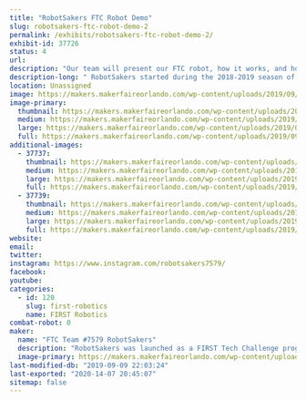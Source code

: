 ```yaml
---
title: "RobotSakers FTC Robot Demo"
slug: robotsakers-ftc-robot-demo-2
permalink: /exhibits/robotsakers-ftc-robot-demo-2/
exhibit-id: 37726
status: 4
url: 
description: "Our team will present our FTC robot, how it works, and how you can get involved in FIRST to work with your own team and build a robot."
description-long: " RobotSakers started during the 2018-2019 season of the FIRST Tech Challenge and developed a robot to compete in the year's game, Rover Ruckus. After experiencing our first season and learning the ropes of robotics, our dedication to spreading STEM has skyrocketed and we want to extend our mission to Maker Faire by demoing our robot. Our exhibit will showcase our bot, how we built it, and how you can get involved in FIRST."
location: Unassigned
image: https://makers.makerfaireorlando.com/wp-content/uploads/2019/09/team-picture-2.jpg
image-primary:
  thumbnail: https://makers.makerfaireorlando.com/wp-content/uploads/2019/09/team-picture-2-150x150.jpg
  medium: https://makers.makerfaireorlando.com/wp-content/uploads/2019/09/team-picture-2-300x209.jpg
  large: https://makers.makerfaireorlando.com/wp-content/uploads/2019/09/team-picture-2.jpg
  full: https://makers.makerfaireorlando.com/wp-content/uploads/2019/09/team-picture-2.jpg
additional-images:
  - 37737:
    thumbnail: https://makers.makerfaireorlando.com/wp-content/uploads/2019/09/Robotsakers-logo-2-150x150.png
    medium: https://makers.makerfaireorlando.com/wp-content/uploads/2019/09/Robotsakers-logo-2-300x300.png
    large: https://makers.makerfaireorlando.com/wp-content/uploads/2019/09/Robotsakers-logo-2.png
    full: https://makers.makerfaireorlando.com/wp-content/uploads/2019/09/Robotsakers-logo-2.png
  - 37739:
    thumbnail: https://makers.makerfaireorlando.com/wp-content/uploads/2019/09/Capture-150x150.jpg
    medium: https://makers.makerfaireorlando.com/wp-content/uploads/2019/09/Capture-300x227.jpg
    large: https://makers.makerfaireorlando.com/wp-content/uploads/2019/09/Capture.jpg
    full: https://makers.makerfaireorlando.com/wp-content/uploads/2019/09/Capture.jpg
website: 
email: 
twitter: 
instagram: https://www.instagram.com/robotsakers7579/
facebook: 
youtube: 
categories:
  - id: 120
    slug: first-robotics
    name: FIRST Robotics
combat-robot: 0
maker:
  name: "FTC Team #7579 RobotSakers"
  description: "RobotSakers was launched as a FIRST Tech Challenge program by a group of students with an interest in engineering and robotics.  Our team’s mission is to inspire young people to become leaders in Science, Technology, Engineering, and Mathematics by developing partnerships with industry professionals to solve annual engineering challenges put forth by FIRST.  We are building a foundation of technical skills, social skills, and values to create leaders in the STEM community."
  image-primary: https://makers.makerfaireorlando.com/wp-content/uploads/2019/09/Robotsakers-logo.png
last-modified-db: "2019-09-09 22:03:24"
last-exported: "2020-14-07 20:45:07"
sitemap: false
---
```

